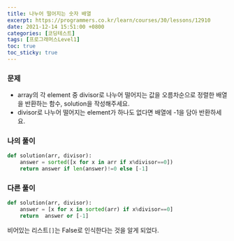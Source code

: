 ```yaml
---
title: 나누어 떨어지는 숫자 배열
excerpt: https://programmers.co.kr/learn/courses/30/lessons/12910
date: 2021-12-14 15:51:00 +0800
categories: [코딩테스트]
tags: [프로그래머스Level1]
toc: true
toc_sticky: true
---
```


### 문제
* array의 각 element 중 divisor로 나누어 떨어지는 값을 오름차순으로 정렬한 배열을 반환하는 함수, solution을 작성해주세요.
* divisor로 나누어 떨어지는 element가 하나도 없다면 배열에 -1을 담아 반환하세요.

### 나의 풀이

```python
def solution(arr, divisor):
    answer = sorted([x for x in arr if x%divisor==0])
    return answer if len(answer)!=0 else [-1]
```

### 다른 풀이
```python
def solution(arr, divisor):
    answer = [x for x in sorted(arr) if x%divisor==0]
    return  answer or [-1]
```

비어있는 리스트`[]`는 False로 인식한다는 것을 알게 되었다.